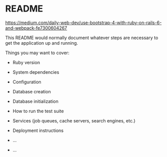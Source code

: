 # README
https://medium.com/daily-web-dev/use-bootstrap-4-with-ruby-on-rails-6-and-webpack-fe7300604267


This README would normally document whatever steps are necessary to get the
application up and running.

Things you may want to cover:

* Ruby version

* System dependencies

* Configuration

* Database creation

* Database initialization

* How to run the test suite

* Services (job queues, cache servers, search engines, etc.)

* Deployment instructions

* ...

* ...
